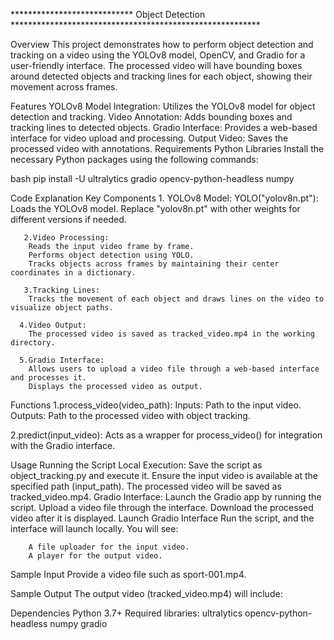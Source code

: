 ****************************   Object Detection  *********************************************************

Overview
      This project demonstrates how to perform object detection and tracking on a video using the YOLOv8 model, OpenCV, and Gradio for a user-friendly interface. The processed video will have bounding boxes around detected objects and tracking lines for each object, showing their movement across frames.

Features
    YOLOv8 Model Integration: Utilizes the YOLOv8 model for object detection and tracking.
    Video Annotation: Adds bounding boxes and tracking lines to detected objects.
    Gradio Interface: Provides a web-based interface for video upload and processing.
    Output Video: Saves the processed video with annotations.
    Requirements
    Python Libraries
    Install the necessary Python packages using the following commands:

bash
  pip install -U ultralytics gradio opencv-python-headless numpy


Code Explanation
    Key Components
       1. YOLOv8 Model:
          YOLO("yolov8n.pt"): Loads the YOLOv8 model. Replace "yolov8n.pt" with other weights for different versions if needed.
       
       2.Video Processing:
        Reads the input video frame by frame.
        Performs object detection using YOLO.
        Tracks objects across frames by maintaining their center coordinates in a dictionary.
        
       3.Tracking Lines:
        Tracks the movement of each object and draws lines on the video to visualize object paths.

      4.Video Output:
        The processed video is saved as tracked_video.mp4 in the working directory.

      5.Gradio Interface:
        Allows users to upload a video file through a web-based interface and processes it.
        Displays the processed video as output.

Functions
1.process_video(video_path):
  Inputs: Path to the input video.
  Outputs: Path to the processed video with object tracking.

2.predict(input_video):
  Acts as a wrapper for process_video() for integration with the Gradio interface.
 
Usage
  Running the Script
    Local Execution:
        Save the script as object_tracking.py and execute it.
        Ensure the input video is available at the specified path (input_path).
        The processed video will be saved as tracked_video.mp4.
    Gradio Interface:
        Launch the Gradio app by running the script.
        Upload a video file through the interface.
        Download the processed video after it is displayed.
        Launch Gradio Interface
    Run the script, and the interface will launch locally. You will see:

        A file uploader for the input video.
        A player for the output video.
        
Sample Input
    Provide a video file such as sport-001.mp4.

Sample Output
    The output video (tracked_video.mp4) will include:

Dependencies
    Python 3.7+
    Required libraries:
    ultralytics
    opencv-python-headless
    numpy
    gradio
